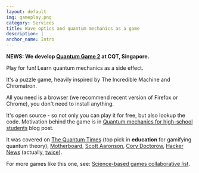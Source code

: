 ```yaml
---
layout: default
img: gameplay.png
category: Services
title: Wave optics and quantum mechanics as a game
description: |
anchor_name: Intro
---
```


**NEWS: We develop [Quantum Game 2](https://github.com/Quantum-Game/) at CQT, Singapore.**

Play for fun! Learn quantum mechanics as a side effect.

It's a puzzle game, heavily inspired by The Incredible Machine and Chromatron.

All you need is a browser (we recommend recent version of Firefox or Chrome), you don't need to install anything.

It's open source - so not only you can play it for free, but also lookup the code. Motivation behind the game is in [Quantum mechanics for high-school students](http://p.migdal.pl/2016/08/15/quantum-mechanics-for-high-school-students.html) blog post.

It was covered on [The Quantum Times](http://thequantumtimes.org/2017/03/gamifying-quantum-theory/) (top pick in **education** for gamifying quantum theory), [Motherboard](https://motherboard.vice.com/en_us/article/a3jkya/quantum-game-physics-computer-puzzle), [Scott Aaronson](https://www.scottaaronson.com/blog/?p=3597), [Cory Doctorow](https://boingboing.net/2017/12/15/schroedingers-browser.html), [Hacker News](https://news.ycombinator.com/item?id=14432176) (actually, [twice](https://news.ycombinator.com/item?id=15905924)).

For more games like this one, see: [Science-based games collaborative list](https://github.com/stared/science-based-games-list).
